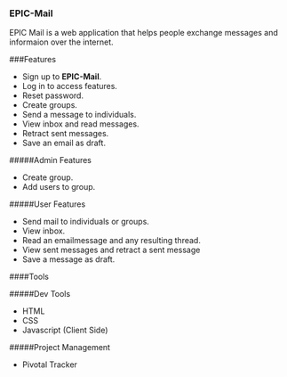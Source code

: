 ### EPIC-Mail
EPIC Mail is a web application that helps people exchange messages and informaion over the internet.

###Features
* Sign up to **EPIC-Mail**.
* Log in to access features.
* Reset password.
* Create groups.
* Send a message to individuals.
* View inbox and read messages.
* Retract sent messages.
* Save an email as draft.

#####Admin Features
* Create group.
* Add users to group.
  
#####User Features
* Send mail to individuals or groups.
* View inbox.
* Read an emailmessage and any resulting thread.
* View sent messages and retract a sent message
* Save a message as draft.

####Tools

#####Dev Tools
* HTML
* CSS
* Javascript (Client Side)

#####Project Management
* Pivotal Tracker
